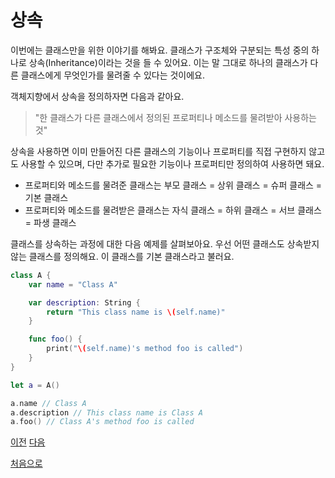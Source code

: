 # 상속

이번에는 클래스만을 위한 이야기를 해봐요. 클래스가 구조체와 구분되는 특성 중의 하나로 상속(Inheritance)이라는 것을 들 수 있어요. 이는 말 그대로 하나의 클래스가 다른 클래스에게 무엇인가를 물려줄 수 있다는 것이에요.

객체지향에서 상속을 정의하자면 다음과 같아요.

> "한 클래스가 다른 클래스에서 정의된 프로퍼티나 메소드를 물려받아 사용하는 것"

상속을 사용하면 이미 만들어진 다른 클래스의 기능이나 프로퍼티를 직접 구현하지 않고도 사용할 수 있으며, 다만 추가로 필요한 기능이나 프로퍼티만 정의하여 사용하면 돼요.

- 프로퍼티와 메소드를 물려준 클래스는 부모 클래스 = 상위 클래스 = 슈퍼 클래스 = 기본 클래스
- 프로퍼티와 메소드를 물려받은 클래스는 자식 클래스 = 하위 클래스 = 서브 클래스 = 파생 클래스

클래스를 상속하는 과정에 대한 다음 예제를 살펴보아요. 우선 어떤 클래스도 상속받지 않는 클래스를 정의해요. 이 클래스를 기본 클래스라고 불러요.

```swift
class A {
    var name = "Class A"

    var description: String {
        return "This class name is \(self.name)"
    }

    func foo() {
        print("\(self.name)'s method foo is called")
    }
}

let a = A()

a.name // Class A
a.description // This class name is Class A
a.foo() // Class A's method foo is called
```

[이전](https://github.com/MojitoBar/iOS-DeepDive/blob/main/%EA%BC%BC%EA%BC%BC%ED%95%9C_%EC%9E%AC%EC%9D%80%EC%94%A8%EC%9D%98_Swift_%EB%AC%B8%EB%B2%95%ED%8E%B8/8.3.2.md)
[다음](https://github.com/MojitoBar/iOS-DeepDive/blob/main/%EA%BC%BC%EA%BC%BC%ED%95%9C_%EC%9E%AC%EC%9D%80%EC%94%A8%EC%9D%98_Swift_%EB%AC%B8%EB%B2%95%ED%8E%B8/8.4.1.md)

[처음으로](https://github.com/MojitoBar/iOS-DeepDive/blob/main/%EA%BC%BC%EA%BC%BC%ED%95%9C_%EC%9E%AC%EC%9D%80%EC%94%A8%EC%9D%98_Swift_%EB%AC%B8%EB%B2%95%ED%8E%B8/README.md)
